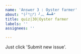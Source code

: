 ```yaml
---
name: 'Answer 3 : Oyster farmer'
about: "(╯°□°）╯︵ ┻━┻"
title: quiz|30|Oyster farmer
labels: ''
assignees: ''

---
```


Just click 'Submit new issue'.
